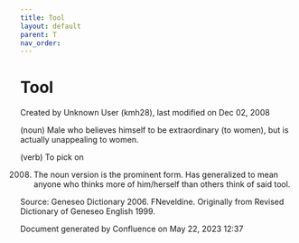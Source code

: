 ```yaml
---
title: Tool
layout: default
parent: T
nav_order:
---
```


# Tool

Created by  Unknown User (kmh28), last modified on Dec 02, 2008

(noun) Male who believes himself to be extraordinary (to women), but is actually unappealing to women.

(verb) To pick on

2008. The noun version is the prominent form. Has generalized to mean anyone who thinks more of him/herself than others think of said tool.

Source: Geneseo Dictionary 2006. FNeveldine. Originally from Revised Dictionary of Geneseo English 1999. 

Document generated by Confluence on May 22, 2023 12:37


